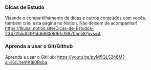### Dicas de Estudo
Visando o compartilhamento de dicas e outros conteúdos com vocês, também criei esta página no Notion. Não deixem de acompanhar!
https://tkusal.notion.site/Dicas-de-Estudos-23472b5d03914d68858d61cf8870ac58?pvs=4

### Aprenda a usar o Git/Github
Aprenda a usar o GitHub: https://youtu.be/pyM5QLS2h6M?si=KsLYehtK8j0Bvba
